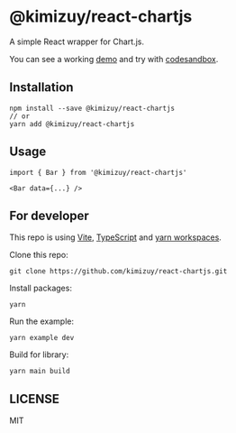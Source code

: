 # @kimizuy/react-chartjs

A simple React wrapper for Chart.js.

You can see a working [demo](https://kimizuy.github.io/react-chartjs/) and try with [codesandbox](https://codesandbox.io/s/kimizuy-react-chartjs-2hs34?file=/src/App.tsx).

## Installation

```
npm install --save @kimizuy/react-chartjs
// or
yarn add @kimizuy/react-chartjs
```

## Usage

```
import { Bar } from '@kimizuy/react-chartjs'

<Bar data={...} />
```

## For developer

This repo is using [Vite](https://vitejs.dev/), [TypeScript](https://www.typescriptlang.org/) and [yarn workspaces](https://classic.yarnpkg.com/lang/en/docs/workspaces/).

Clone this repo:

```
git clone https://github.com/kimizuy/react-chartjs.git
```

Install packages:

```
yarn
```

Run the example:

```
yarn example dev
```

Build for library:

```
yarn main build
```

## LICENSE

MIT
